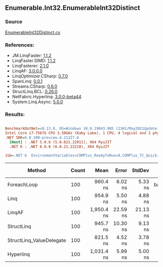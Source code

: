 ﻿## Enumerable.Int32.EnumerableInt32Distinct

### Source
[EnumerableInt32Distinct.cs](../LinqBenchmarks/Enumerable/Int32/EnumerableInt32Distinct.cs)

### References:
- JM.LinqFaster: [1.1.2](https://www.nuget.org/packages/JM.LinqFaster/1.1.2)
- LinqFaster.SIMD: [1.1.2](https://www.nuget.org/packages/LinqFaster.SIMD/1.0.3)
- LinqFasterer: [2.1.0](https://www.nuget.org/packages/LinqFasterer/2.1.0)
- LinqAF: [3.0.0.0](https://www.nuget.org/packages/LinqAF/3.0.0.0)
- LinqOptimizer.CSharp: [0.7.0](https://www.nuget.org/packages/LinqOptimizer.CSharp/0.7.0)
- SpanLinq: [0.0.1](https://www.nuget.org/packages/SpanLinq/0.0.1)
- Streams.CSharp: [0.6.0](https://www.nuget.org/packages/Streams.CSharp/0.6.0)
- StructLinq.BCL: [0.26.0](https://www.nuget.org/packages/StructLinq/0.26.0)
- NetFabric.Hyperlinq: [3.0.0-beta44](https://www.nuget.org/packages/NetFabric.Hyperlinq/3.0.0-beta44)
- System.Linq.Async: [5.0.0](https://www.nuget.org/packages/System.Linq.Async/5.0.0)

### Results:
``` ini

BenchmarkDotNet=v0.13.0, OS=Windows 10.0.19043.985 (21H1/May2021Update)
Intel Core i7-7567U CPU 3.50GHz (Kaby Lake), 1 CPU, 4 logical and 2 physical cores
.NET SDK=6.0.100-preview.4.21227.6
  [Host] : .NET 5.0.6 (5.0.621.22011), X64 RyuJIT
  .NET 6 : .NET 6.0.0 (6.0.21.22210), X64 RyuJIT

Job=.NET 6  EnvironmentVariables=COMPlus_ReadyToRun=0,COMPlus_TC_QuickJitForLoops=1,COMPlus_TieredPGO=1  Runtime=.NET 6.0  

```
|                   Method | Count |       Mean |    Error |   StdDev |        Ratio | RatioSD |  Gen 0 | Gen 1 | Gen 2 | Allocated |
|------------------------- |------ |-----------:|---------:|---------:|-------------:|--------:|-------:|------:|------:|----------:|
|              ForeachLoop |   100 |   960.4 ns |  6.02 ns |  5.33 ns |     baseline |         | 0.0992 |     - |     - |     208 B |
|                     Linq |   100 |   954.9 ns |  5.50 ns |  4.88 ns | 1.01x faster |   0.01x | 0.1602 |     - |     - |     336 B |
|                   LinqAF |   100 | 1,950.4 ns | 22.59 ns | 21.13 ns | 2.03x slower |   0.03x | 1.2550 |     - |     - |   2,624 B |
|               StructLinq |   100 |   945.7 ns | 10.30 ns |  9.13 ns | 1.02x faster |   0.01x | 0.0305 |     - |     - |      64 B |
| StructLinq_ValueDelegate |   100 |   821.5 ns |  4.52 ns |  3.78 ns | 1.17x faster |   0.01x | 0.0191 |     - |     - |      40 B |
|                Hyperlinq |   100 | 1,031.4 ns |  5.99 ns |  5.00 ns | 1.07x slower |   0.01x | 0.0191 |     - |     - |      40 B |
